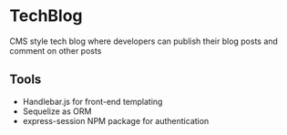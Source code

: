 # TechBlog
CMS style tech blog where developers can publish their blog posts and comment on other posts 

## Tools

- Handlebar.js for front-end templating 
- Sequelize as ORM
- express-session NPM package for authentication 
